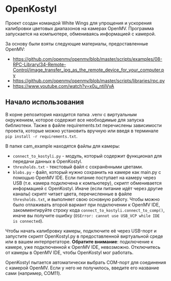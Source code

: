 # OpenKostyl
Проект создан командой White Wings для упрощения и ускорения калибровки цветовых диапазонов на камерах OpenMV. Программа запускается на компьютере, обмениваясь информацией с камерой.

За основу были взяты следующие материалы, предоставленные OpenMV:
* https://github.com/openmv/openmv/blob/master/scripts/examples/08-RPC-Library/34-Remote-Control/image_transfer_jpg_as_the_remote_device_for_your_computer.py
* https://github.com/openmv/openmv/blob/master/scripts/libraries/rpc.py
* https://www.youtube.com/watch?v=x0u_ntilVyA

## Начало использования
В корне репозитория находится папка .venv с виртуальным окружением, которое содержит все необходимые для запуска библиотеки. Также в файле requirements.txt перечислены зависимости проекта, которые можно установить вручную или введя в терминале `pip install -r requirements.txt`.

В папке cam_example находятся файлы для камеры:
* `connect_to_kostyli.py` - модуль, который содержит функционал для передачи данных в OpenKostyl.
* `thresholds.txt` - текстовый файл с сохранёнными цветами.
* `blobs.py` - файл, который нужно сохранить на камере как main.py с помощью OpenMV IDE. Если питание поступает на камеру через USB (т.е. камера подключена к компьютеру), скрипт обменивается информацией с OpenKostyl. Иначе (если питание идёт через другие каналы) скрипт читает цвета, перечисленные в файле `thresholds.txt`, и выполняет свою основную работу. Чтобы можно было отлаживать второй вариант при подключении к OpenMV IDE, закомментируйте строку кода `connect_to_kostyli.connect_to_comp()`, иначе вы получите ошибку (`OSError: cannot use USB_VCP while IDE is connected`).

Чтобы начать калибровку камеры, подключите её через USB-порт и запустите скрипт OpenKostyl.py в предоставленной виртуальной среде или в вашем интерпретаторе.
**Обратите внимание**: подключение к камере, уже подключенной к OpenMV IDE, невозможно. Отключитесь от камеры в OpenMV IDE, чтобы OpenKostyl мог работать.

OpenKostyl пытается автоматически выбрать COM-порт для соединения с камерой OpenMV. Если у него не получилось, введите его название сами (например, COM11).
